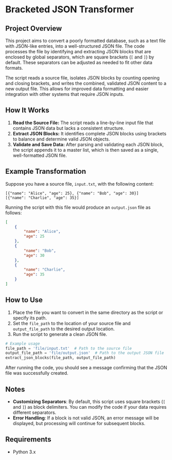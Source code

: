 # Bracketed JSON Transformer

## Project Overview

This project aims to convert a poorly formatted database, such as a text file with JSON-like entries, into a well-structured JSON file. The code processes the file by identifying and extracting JSON blocks that are enclosed by global separators, which are square brackets (`[` and `]`) by default. These separators can be adjusted as needed to fit other data formats.

The script reads a source file, isolates JSON blocks by counting opening and closing brackets, and writes the combined, validated JSON content to a new output file. This allows for improved data formatting and easier integration with other systems that require JSON inputs.

## How It Works

1. **Read the Source File:** The script reads a line-by-line input file that contains JSON data but lacks a consistent structure.
2. **Extract JSON Blocks:** It identifies complete JSON blocks using brackets to balance and determine valid JSON objects.
3. **Validate and Save Data:** After parsing and validating each JSON block, the script appends it to a master list, which is then saved as a single, well-formatted JSON file.

## Example Transformation

Suppose you have a source file, `input.txt`, with the following content:

```plaintext
[{"name": "Alice", "age": 25}, {"name": "Bob", "age": 30}]
[{"name": "Charlie", "age": 35}]
```

Running the script with this file would produce an `output.json` file as follows:

```json
[
    {
        "name": "Alice",
        "age": 25
    },
    {
        "name": "Bob",
        "age": 30
    },
    {
        "name": "Charlie",
        "age": 35
    }
]
```

## How to Use

1. Place the file you want to convert in the same directory as the script or specify its path.
2. Set the `file_path` to the location of your source file and `output_file_path` to the desired output location.
3. Run the script to generate a clean JSON file.

```python
# Example usage
file_path = 'file/input.txt'  # Path to the source file
output_file_path = 'file/output.json'  # Path to the output JSON file
extract_json_blocks(file_path, output_file_path)
```

After running the code, you should see a message confirming that the JSON file was successfully created.

## Notes

- **Customizing Separators**: By default, this script uses square brackets (`[` and `]`) as block delimiters. You can modify the code if your data requires different separators.
- **Error Handling**: If a block is not valid JSON, an error message will be displayed, but processing will continue for subsequent blocks.

## Requirements

- Python 3.x
